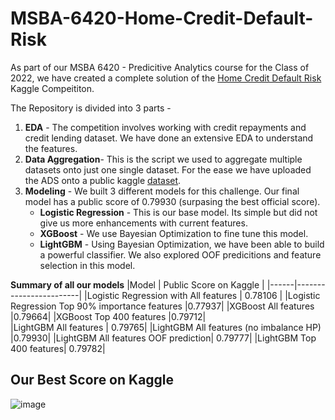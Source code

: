 # MSBA-6420-Home-Credit-Default-Risk
As part of our MSBA 6420 - Predicitive Analytics course for the Class of 2022, we have created a complete solution of the [Home Credit Default Risk](https://www.kaggle.com/c/home-credit-default-risk) Kaggle Compeititon.

The Repository is divided into 3 parts -  
1.  **EDA** - The competition involves working with credit repayments and credit lending dataset. We have done an extensive EDA to understand the features.
2.  **Data Aggregation**- This is the script we used to aggregate multiple datasets onto just one single dataset. For the ease we have uploaded the ADS onto a public kaggle [dataset](https://www.kaggle.com/datasets/manishcjain/msba-6420-predictive-analytics-project).
3.  **Modeling** - We built 3 different models for this challenge. Our final model has a public score of 0.79930 (surpasing the best official score).
    * **Logistic Regression** - This is our base model. Its simple but did not give us more enhancements with current features.
    * **XGBoost** - We use Bayesian Optimization to fine tune this model. 
    * **LightGBM** - Using Bayesian Optimization, we have been able to build a powerful classifier. We also explored OOF predicitions and feature selection in this model.

**Summary of all our models**
|Model | Public Score on Kaggle |
|------|------------------------|
|Logistic Regression with All features | 0.78106 |
|Logistic Regression	Top 90% importance features	|0.77937|
|XGBoost All features	|0.79664|
|XGBoost	Top 400 features	|0.79712|	
|LightGBM All features |	0.79765|
|LightGBM All features (no imbalance HP)	|0.79930|
|LightGBM All features OOF prediction|	0.79777|
|LightGBM Top 400 features|	0.79782|

## Our Best Score on Kaggle

![image](https://media.github.umn.edu/user/22674/files/d00debdc-0467-4895-bdc0-6a923bece72a)




